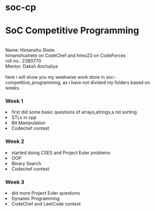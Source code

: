 # soc-cp
<h1>SoC Competitive Programming</h1>
<br>
Name: Himanshu Shete<br>
himanshushete on CodeChef and himu23 on CodeForces<br>
roll no.: 23B0770<br>
Mentor: Daksh Anchaliya<br>
<br>
here i will show you my weekwise work done in soc-competitive_programming, as i have not divided my folders based on weeks.
<br>
<h3>Week 1</h3>
<li>first did some basic questions of arrays,atrings,a nd sorting.
<li>STLs in cpp
<li>Bit Manipulation
<li>Codechef contest
<br>
<h3>Week 2</h3>
<li>started doing CSES and Project Euler problems
<li> OOP
<li>Binary Search
<li>Codechef contest
<br>
<h3>Week 3</h3>
<li>did more Project Euler questions
<li>Dynamic Programming
<li>CodeChef and LeetCode contest